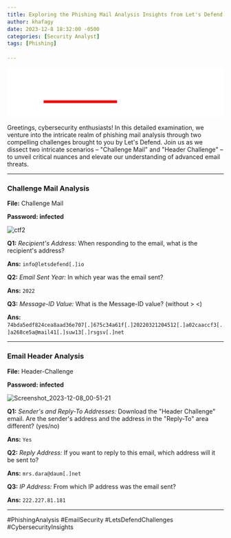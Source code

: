 ```yaml
---
title: Exploring the Phishing Mail Analysis Insights from Let's Defend
author: khafagy
date: 2023-12-8 18:32:00 -0500
categories: [Security Analyst]
tags: [Phishing]

---
```

![image](https://raw.githubusercontent.com/5afagy/5afagy.github.io/main/assets/image/image29.png)

Greetings, cybersecurity enthusiasts! In this detailed examination, we venture into the intricate realm of phishing mail analysis through two compelling challenges brought to you by Let's Defend. Join us as we dissect two intricate scenarios – "Challenge Mail" and "Header Challenge" – to unveil critical nuances and elevate our understanding of advanced email threats.

---

### **Challenge Mail Analysis**

**File:** Challenge Mail

**Password: infected**

![ctf2](https://github.com/5afagy/5afagy.github.io/assets/115117722/f19deee0-f2a4-415d-b9dc-5314c3ab5c45)


**Q1:** *Recipient's Address:* When responding to the email, what is the recipient's address?

**Ans:** `info@letsdefend[.]io`

**Q2:** *Email Sent Year:* In which year was the email sent?

**Ans:** `2022`

**Q3:** *Message-ID Value:* What is the Message-ID value? (without > <)

**Ans:** `74bda5edf824cea8aad36e707[.]675c34a61f[.]20220321204512[.]a02caaccf3[.]a268ce5a@mail41[.]suw13[.]rsgsv[.]net`

---



### **Email Header Analysis**

**File:** Header-Challenge

**Password: infected**

![Screenshot_2023-12-08_00-51-21](https://github.com/5afagy/5afagy.github.io/assets/115117722/0af913d0-722f-4a11-b246-079884ef0fca)


**Q1:** *Sender's and Reply-To Addresses:* Download the "Header Challenge" email. Are the sender's address and the address in the "Reply-To" area different? (yes/no)

**Ans:** `Yes`

**Q2:** *Reply Address:* If you want to reply to this email, which address will it be sent to?

**Ans:** `mrs.dara@daum[.]net`

**Q3:** *IP Address:* From which IP address was the email sent?

**Ans:** `222.227.81.181`

---

#PhishingAnalysis #EmailSecurity #LetsDefendChallenges #CybersecurityInsights
